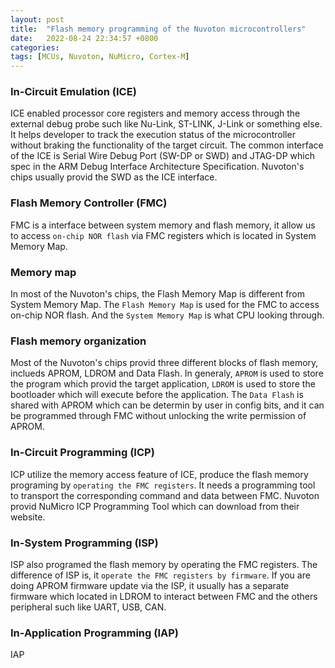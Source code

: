 ```yaml
---
layout: post
title:  "Flash memory programming of the Nuvoton microcontrollers"
date:   2022-08-24 22:34:57 +0800
categories: 
tags: [MCUs, Nuvoton, NuMicro, Cortex-M]
---
```

### In-Circuit Emulation (ICE)
ICE enabled processor core registers and memory access through the external debug probe such like Nu-Link, ST-LINK, J-Link or something else. It helps developer to track the execution status of the microcontroller without braking the functionality of the target circuit. The common interface of the ICE is Serial Wire Debug Port (SW-DP or SWD) and JTAG-DP which spec in the ARM Debug Interface Architecture Specification. Nuvoton's chips usually provid the SWD as the ICE interface.

### Flash Memory Controller (FMC)
FMC is a interface between system memory and flash memory, it allow us to access `on-chip NOR flash` via FMC registers which is located in System Memory Map. 

### Memory map
In most of the Nuvoton's chips, the Flash Memory Map is different from System Memory Map. The `Flash Memory Map` is used for the FMC to access on-chip NOR flash. And the `System Memory Map` is what CPU looking through.

### Flash memory organization
Most of the Nuvoton's chips provid three different blocks of flash memory, inclueds APROM, LDROM and Data Flash. In generaly, `APROM` is used to store the program which provid the target application, `LDROM` is used to store the bootloader which will execute before the application. The `Data Flash` is shared with APROM which can be determin by user in config bits, and it can be programmed through FMC without unlocking the write permission of APROM.

### In-Circuit Programming (ICP)
ICP utilize the memory access feature of ICE, produce the flash memory programing by `operating the FMC registers`. It needs a programming tool to transport the corresponding command and data between FMC. Nuvoton provid NuMicro ICP Programming Tool which can download from their website.

### In-System Programming (ISP)
ISP also programed the flash memory by operating the FMC registers. The difference of ISP is, it `operate the FMC registers by firmware`. If you are doing APROM firmware update via the ISP, it usually has a separate firmware which located in LDROM to interact between FMC and the others peripheral such like UART, USB, CAN. 

### In-Application Programming (IAP)
IAP
